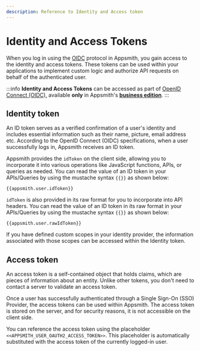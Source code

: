 ```yaml
---
description: Reference to Identity and Access token
---
```

# Identity and Access Tokens

When you log in using the [OIDC](/getting-started/setup/instance-configuration/authentication/openid-connect-oidc) protocol in Appsmith, you gain access to the identity and access tokens. These tokens can be used within your applications to implement custom logic and authorize API requests on behalf of the authenticated user.

:::info
**Identity and Access Tokens** can be accessed as part of [OpenID Connect (OIDC),](/getting-started/setup/instance-configuration/authentication/openid-connect-oidc) available **only** in Appsmith's [**business edition**](https://www.appsmith.com/pricing).
:::

## Identity token

An ID token serves as a verified confirmation of a user's identity and includes essential information such as their name, picture, email address etc. According to the OpenID Connect (OIDC) specifications, when a user successfully logs in, Appsmith receives an ID token.

Appsmith provides the `idToken` on the client side, allowing you to incorporate it into various operations like JavaScript functions, APIs, or queries as needed. You can read the value of an ID token in your APIs/Queries by using the mustache syntax `{{}}` as shown below:

```
{{appsmith.user.idToken}}
```

`idToken` is also provided in its raw format for you to incorporate into API headers. You can read the value of an ID token in its raw format in your APIs/Queries by using the mustache syntax `{{}}` as shown below:

```
{{appsmith.user.rawIdToken}}
```

If you have defined custom scopes in your identity provider, the information associated with those scopes can be accessed within the Identity token.

## Access token

An access token is a self-contained object that holds claims, which are pieces of information about an entity. Unlike other tokens, you don't need to contact a server to validate an access token.

Once a user has successfully authenticated through a Single Sign-On (SSO) Provider, the access tokens can be used within Appsmith. The access token is stored on the server, and for security reasons, it is not accessible on the client side.

You can reference the access token using the placeholder `<<APPSMITH_USER_OAUTH2_ACCESS_TOKEN>>`. This placeholder is automatically substituted with the access token of the currently logged-in user.
